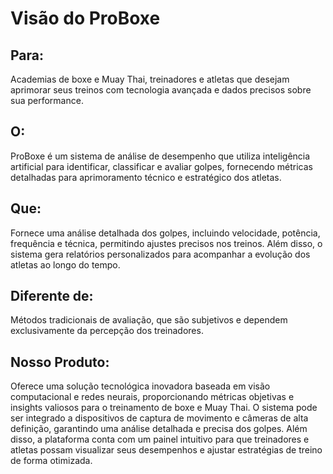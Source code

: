 # Visão do ProBoxe

## Para:
Academias de boxe e Muay Thai, treinadores e atletas que desejam aprimorar seus treinos com tecnologia avançada e dados precisos sobre sua performance.

## O:
ProBoxe é um sistema de análise de desempenho que utiliza inteligência artificial para identificar, classificar e avaliar golpes, fornecendo métricas detalhadas para aprimoramento técnico e estratégico dos atletas.

## Que:
Fornece uma análise detalhada dos golpes, incluindo velocidade, potência, frequência e técnica, permitindo ajustes precisos nos treinos. 
Além disso, o sistema gera relatórios personalizados para acompanhar a evolução dos atletas ao longo do tempo.

## Diferente de:
Métodos tradicionais de avaliação, que são subjetivos e dependem exclusivamente da percepção dos treinadores.

## Nosso Produto:
Oferece uma solução tecnológica inovadora baseada em visão computacional e redes neurais, proporcionando métricas objetivas e insights valiosos para o treinamento de boxe e Muay Thai. 
O sistema pode ser integrado a dispositivos de captura de movimento e câmeras de alta definição, garantindo uma análise detalhada e precisa dos golpes. 
Além disso, a plataforma conta com um painel intuitivo para que treinadores e atletas possam visualizar seus desempenhos e ajustar estratégias de treino de forma otimizada.
